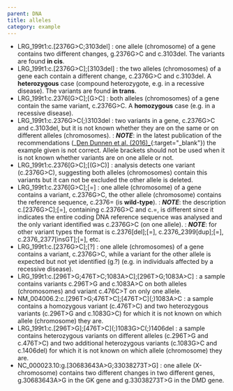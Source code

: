 ```yaml
---
parent: DNA
title: alleles
category: example
---
```


*	LRG_199t1:c.[2376G>C;3103del]
	:	one allele (chromosome) of a gene contains two different changes, g.2376G>C and c.3103del. The variants are found **in cis**.
*	LRG_199t1:c.[2376G>C];[3103del]
	:	the two alleles (chromosomes) of a gene each contain a different change, c.2376G>C and c.3103del. A **heterozygous** case (compound heterozygote, e.g. in a recessive disease). The variants are found **in trans**.
*	LRG_199t1:c.2376[G>C];[G>C]
	:	both alleles (chromosomes) of a gene contain the same variant, c.2376G>C. A **homozygous** case (e.g. in a recessive disease).
*	LRG_199t1:c.2376G>C(;)3103del
	:	two variants in a gene, c.2376G>C and c.3103del, but it is not known whether they are on the same or on different alleles (chromosomes).
	:	_**NOTE**_: in the latest publication of the recommendations (_[Den Dunnen et al. (2016)_](http://onlinelibrary.wiley.com/doi/10.1002/humu.22981/pdf){:target="\_blank"}) the example given is not correct. Allele brackets should not be used when it is not known whether variants are on one allele or not.
*	LRG_199t1:c.2376[G>C];[(G>C)]
	:	analysis detects one variant (c.2376G>C), suggesting both alleles (chromosomes) contain this variants but it can not be excluded the other allele is deleted.
*	LRG_199t1:c.2376[G>C];[=]
	:	one allele (chromosome) of a gene contains a variant, c.2376G>C, the other allele (chromosome) contains the reference sequence, c.2376= (is **wild-type**).
	:	_**NOTE**_: the description c.[2376G>C];[=], containing c.2376G>C and c.=, is different since it indicates the entire coding DNA reference sequence was analysed and the only variant identified was c.2376G>C (on one allele).
	:	_**NOTE**_: for other variant types the format is c.2376[del];[=], c.2376_2399[dup];[=], c.2376_2377[insGT];[=], etc.
*	LRG_199t1:c.[2376G>C];[?]
	:	one allele (chromosomes) of a gene contains a variant, c.2376G>C, while a variant for the other allele is expected but not yet identified (g.?) (e.g. in individuals affected by a recessive disease).
*	LRG_199t1:c.[296T>G;476T>C;1083A>C];[296T>G;1083A>C]
	:	a sample contains variants c.296T>G and c.1083A>C on both alleles (chromosomes) and variant c.476C>T on only one allele.
*	NM\_004006.2:c.[296T>G;476T>C];[476T>C]\(;)1083A>C
	:	a sample contains a homozygous variant (c.476T>C) and two heterozygous variants (c.296T>G and c.1083G>C) for which it is not known on which allele (chromosome) they are.
*	LRG_199t1:c.[296T>G];[476T>C]\(;)1083G>C(;)1406del
	:	a sample contains heterozygous variants on different alleles (c.296T>G and c.476T>C) and two additional heterozygous variants (c.1083G>C and c.1406del) for which it is not known on which allele (chromosome) they are.
*	NC_000023.10:g.[30683643A>G;33038273T>G]
	:	one allele (X-chromosome) contains two different changes in two different genes, g.30683643A>G in the GK gene and g.33038273T>G in the DMD gene.
